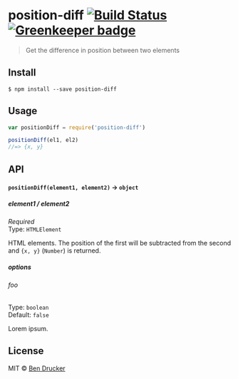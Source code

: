 # position-diff [![Build Status](https://travis-ci.org/bendrucker/position-diff.svg?branch=master)](https://travis-ci.org/bendrucker/position-diff) [![Greenkeeper badge](https://badges.greenkeeper.io/bendrucker/position-diff.svg)](https://greenkeeper.io/)

> Get the difference in position between two elements


## Install

```
$ npm install --save position-diff
```


## Usage

```js
var positionDiff = require('position-diff')

positionDiff(el1, el2)
//=> {x, y}
```

## API

#### `positionDiff(element1, element2)` -> `object`

##### element1 / element2

*Required*  
Type: `HTMLElement`

HTML elements. The position of the first will be subtracted from the second and `{x, y}` (`Number`) is returned.

##### options

###### foo

Type: `boolean`  
Default: `false`

Lorem ipsum.


## License

MIT © [Ben Drucker](http://bendrucker.me)
